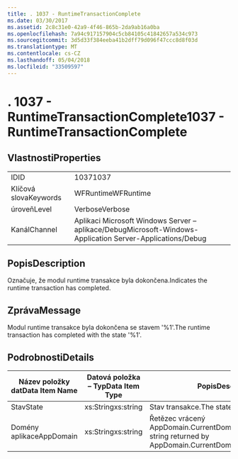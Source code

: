 ```yaml
---
title: . 1037 - RuntimeTransactionComplete
ms.date: 03/30/2017
ms.assetid: 2c8c31e0-42a9-4f46-865b-2da9ab16a0ba
ms.openlocfilehash: 7a94c917157904c5cb84105c41842657a534c973
ms.sourcegitcommit: 3d5d33f384eeba41b2dff79d096f47ccc8d8f03d
ms.translationtype: MT
ms.contentlocale: cs-CZ
ms.lasthandoff: 05/04/2018
ms.locfileid: "33509597"
---
```

# <a name="1037---runtimetransactioncomplete"></a><span data-ttu-id="d4aaf-102">. 1037 - RuntimeTransactionComplete</span><span class="sxs-lookup"><span data-stu-id="d4aaf-102">1037 - RuntimeTransactionComplete</span></span>
## <a name="properties"></a><span data-ttu-id="d4aaf-103">Vlastnosti</span><span class="sxs-lookup"><span data-stu-id="d4aaf-103">Properties</span></span>  
  
|||  
|-|-|  
|<span data-ttu-id="d4aaf-104">ID</span><span class="sxs-lookup"><span data-stu-id="d4aaf-104">ID</span></span>|<span data-ttu-id="d4aaf-105">1037</span><span class="sxs-lookup"><span data-stu-id="d4aaf-105">1037</span></span>|  
|<span data-ttu-id="d4aaf-106">Klíčová slova</span><span class="sxs-lookup"><span data-stu-id="d4aaf-106">Keywords</span></span>|<span data-ttu-id="d4aaf-107">WFRuntime</span><span class="sxs-lookup"><span data-stu-id="d4aaf-107">WFRuntime</span></span>|  
|<span data-ttu-id="d4aaf-108">úroveň</span><span class="sxs-lookup"><span data-stu-id="d4aaf-108">Level</span></span>|<span data-ttu-id="d4aaf-109">Verbose</span><span class="sxs-lookup"><span data-stu-id="d4aaf-109">Verbose</span></span>|  
|<span data-ttu-id="d4aaf-110">Kanál</span><span class="sxs-lookup"><span data-stu-id="d4aaf-110">Channel</span></span>|<span data-ttu-id="d4aaf-111">Aplikaci Microsoft Windows Server – aplikace/Debug</span><span class="sxs-lookup"><span data-stu-id="d4aaf-111">Microsoft-Windows-Application Server-Applications/Debug</span></span>|  
  
## <a name="description"></a><span data-ttu-id="d4aaf-112">Popis</span><span class="sxs-lookup"><span data-stu-id="d4aaf-112">Description</span></span>  
 <span data-ttu-id="d4aaf-113">Označuje, že modul runtime transakce byla dokončena.</span><span class="sxs-lookup"><span data-stu-id="d4aaf-113">Indicates the runtime transaction has completed.</span></span>  
  
## <a name="message"></a><span data-ttu-id="d4aaf-114">Zpráva</span><span class="sxs-lookup"><span data-stu-id="d4aaf-114">Message</span></span>  
 <span data-ttu-id="d4aaf-115">Modul runtime transakce byla dokončena se stavem '%1'.</span><span class="sxs-lookup"><span data-stu-id="d4aaf-115">The runtime transaction has completed with the state '%1'.</span></span>  
  
## <a name="details"></a><span data-ttu-id="d4aaf-116">Podrobnosti</span><span class="sxs-lookup"><span data-stu-id="d4aaf-116">Details</span></span>  
  
|<span data-ttu-id="d4aaf-117">Název položky dat</span><span class="sxs-lookup"><span data-stu-id="d4aaf-117">Data Item Name</span></span>|<span data-ttu-id="d4aaf-118">Datová položka – Typ</span><span class="sxs-lookup"><span data-stu-id="d4aaf-118">Data Item Type</span></span>|<span data-ttu-id="d4aaf-119">Popis</span><span class="sxs-lookup"><span data-stu-id="d4aaf-119">Description</span></span>|  
|--------------------|--------------------|-----------------|  
|<span data-ttu-id="d4aaf-120">Stav</span><span class="sxs-lookup"><span data-stu-id="d4aaf-120">State</span></span>|<span data-ttu-id="d4aaf-121">xs:String</span><span class="sxs-lookup"><span data-stu-id="d4aaf-121">xs:string</span></span>|<span data-ttu-id="d4aaf-122">Stav transakce.</span><span class="sxs-lookup"><span data-stu-id="d4aaf-122">The state of the transaction.</span></span>|  
|<span data-ttu-id="d4aaf-123">Domény aplikace</span><span class="sxs-lookup"><span data-stu-id="d4aaf-123">AppDomain</span></span>|<span data-ttu-id="d4aaf-124">xs:String</span><span class="sxs-lookup"><span data-stu-id="d4aaf-124">xs:string</span></span>|<span data-ttu-id="d4aaf-125">Řetězec vrácený AppDomain.CurrentDomain.FriendlyName.</span><span class="sxs-lookup"><span data-stu-id="d4aaf-125">The string returned by AppDomain.CurrentDomain.FriendlyName.</span></span>|
